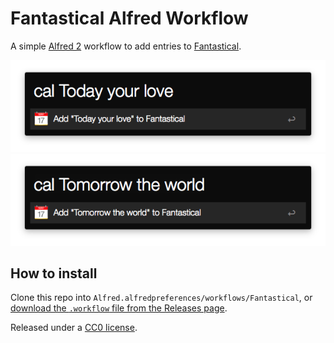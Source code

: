 # Fantastical Alfred Workflow

A simple [Alfred 2](http://www.alfredapp.com/) workflow to add entries to [Fantastical](http://flexibits.com/fantastical).

<p align="center">
    <img src="screenshot1.png">
    <img src="screenshot2.png">
</p>

## How to install

Clone this repo into `Alfred.alfredpreferences/workflows/Fantastical`, or
[download the `.workflow` file from the Releases page](https://github.com/robb/Fantastical-Alfred-Workflow/releases/).

Released under a [CC0 license](https://creativecommons.org/publicdomain/zero/1.0/).
